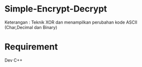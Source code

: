 # Simple-Encrypt-Decrypt
Keterangan :
Teknik XOR dan menampilkan perubahan kode ASCII (Char,Decimal dan Binary)

# Requirement
Dev C++
